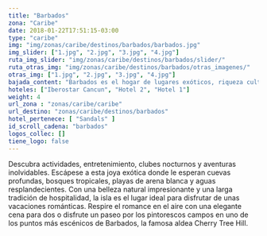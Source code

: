 ```yaml
---
title: "Barbados"
zona: "Caribe"
date: 2018-01-22T17:51:15-03:00
type: "caribe"
img: "img/zonas/caribe/destinos/barbados/barbados.jpg"
img_slider: ["1.jpg", "2.jpg", "3.jpg", "4.jpg"]
ruta_img_slider: "img/zonas/caribe/destinos/barbados/slider/"
ruta_otras_img: "img/zonas/caribe/destinos/barbados/otras_imagenes/"
otras_img: ["1.jpg", "2.jpg", "3.jpg", "4.jpg"]
bajada_content: "Barbados es el hogar de lugares exóticos, riqueza cultural y una infinidad de horizontes, paisajes y colores únicos que distinguen a cada aldea y pueblo pero mantienen el espíritu distintivo de Barbados."
hoteles: ["Iberostar Cancun", "Hotel 2", "Hotel 1"]
weight: 4
url_zona : "zonas/caribe/caribe"
url_destino: "zonas/caribe/destinos/barbados"
hotel_pertenece: [ "Sandals" ]
id_scroll_cadena: "barbados"
logos_collec: []
tiene_logo: false
---
```

Descubra actividades, entretenimiento, clubes nocturnos y aventuras inolvidables. Escápese a esta joya exótica donde le esperan cuevas profundas, bosques tropicales, playas de arena blanca y aguas resplandecientes. Con una belleza natural impresionante y una larga tradición de hospitalidad, la isla es el lugar ideal para disfrutar de unas vacaciones románticas. Respire el romance en el aire con una elegante cena para dos o disfrute un paseo por los pintorescos campos en uno de los puntos más escénicos de Barbados, la famosa aldea Cherry Tree Hill.
